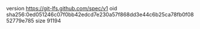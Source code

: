 version https://git-lfs.github.com/spec/v1
oid sha256:0ed051246c07f0bb42edcd7e230a57f868dd3e44c6b25ca78fb0f0852779e785
size 91194
